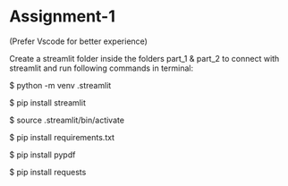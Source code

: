 # Assignment-1

(Prefer Vscode for better experience)

Create a streamlit folder inside the folders part_1 & part_2 to connect with streamlit and run following commands in terminal:

$ python -m venv .streamlit

$ pip install streamlit

$ source .streamlit/bin/activate

$ pip install requirements.txt

$ pip install pypdf

$ pip install requests
